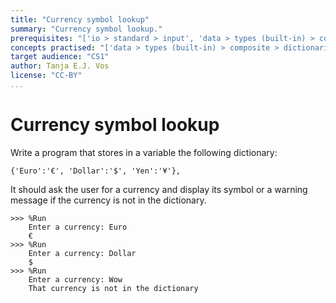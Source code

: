 ```yaml
---
title: "Currency symbol lookup"
summary: "Currency symbol lookup."
prerequisites: "['io > standard > input', 'data > types (built-in) > composite > sequences > strings', 'imperative programming > variables > variable declaration', 'imperative programming > variables > assignment']"
concepts practised: "['data > types (built-in) > composite > dictionaries', 'control flow > conditionals']"
target audience: "CS1"
author: Tanja E.J. Vos
license: "CC-BY"
...
```


# Currency symbol lookup

Write a program that stores in a variable the following dictionary:

`{'Euro':'€', 'Dollar':'$', 'Yen':'¥'},`

It should ask the user for a currency and display its symbol or a
warning message if the currency is not in the dictionary.

```small
>>> %Run 
    Enter a currency: Euro
    €
>>> %Run 
    Enter a currency: Dollar
    $
>>> %Run 
    Enter a currency: Wow
    That currency is not in the dictionary
```
